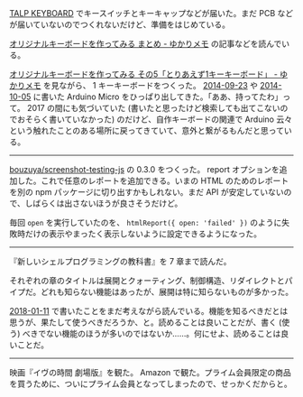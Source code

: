 [TALP KEYBOARD](https://talpkeyboard.stores.jp/) でキースイッチとキーキャップなどが届いた。まだ PCB などが届いていないのでつくれないだけど、準備をはじめている。

[オリジナルキーボードを作ってみる まとめ - ゆかりメモ](http://eucalyn.hatenadiary.jp/entry/original-keyboard-toc) の記事などを読んでいる。

[オリジナルキーボードを作ってみる その5「とりあえず1キーキーボード」 - ゆかりメモ](http://eucalyn.hatenadiary.jp/entry/original-keyboard-05) を見ながら、 1 キーキーボードをつくった。 [2014-09-23][] や [2014-10-05][] に書いた Arduino Micro をひっぱり出してきた。「ああ、持ってたわ」って。 2017 の間にも気づいていた (書いたと思ったけど検索しても出てこないのでおそらく書いていなかった) のだけど、自作キーボードの関連で Arduino 云々という触れたことのある場所に戻ってきていて、意外と繋がるもんだと思っている。

-----

[bouzuya/screenshot-testing-js][] の 0.3.0 をつくった。 report オプションを追加した。これで任意のレポートを追加できる。いまの HTML のためのレポートを別の npm パッケージに切り出すかもしれない。まだ API が安定していないので、しばらくは出さないほうが良さそうだけど。

毎回 `open` を実行していたのを、 `htmlReport({ open: 'failed' })` のように失敗時だけの表示やまったく表示しないように設定できるようになった。

-----

『新しいシェルプログラミングの教科書』を 7 章まで読んだ。

それぞれの章のタイトルは展開とクォーティング、制御構造、リダイレクトとパイプだ。どれも知らない機能はあったが、展開は特に知らないものが多かった。

[2018-01-11][] で書いたことをまだ考えながら読んでいる。機能を知るべきだとは思うが、果たして使うべきだろうか、と。読めることは良いことだが、書く (使う) べきでない機能のほうが多いのではないか……。何にせよ、読めることは良いことだ。

-----

映画『イヴの時間 劇場版』を観た。 Amazon で観た。プライム会員限定の商品を買うために、ついにプライム会員となってしまったので、せっかくだからと。

[2014-09-23]: https://blog.bouzuya.net/2014/09/23/
[2014-10-05]: https://blog.bouzuya.net/2014/10/05/
[2018-01-11]: https://blog.bouzuya.net/2018/01/11/
[bouzuya/screenshot-testing-js]: https://github.com/bouzuya/screenshot-testing-js
